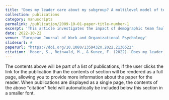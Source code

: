 ```yaml
---
title: "Does my leader care about my subgroup? A multilevel model of team faultlines, LMX quality, and employee absenteeism"
collection: publications
category: manuscripts
permalink: /publication/2009-10-01-paper-title-number-1
excerpt: 'This article investigates the impact of demographic team faultlines on employee absenteeism by considering the level of leader-member exchange (LMX) that supervisors develop with members from different subgroups in a team. We integrate faultline research with the literature on LMX differentiation to build an integrative multilevel model to explain individual absenteeism behaviour. Drawing from social categorization and social comparison theory, we propose that members of subgroups that receive less favourable LMX treatment than their outgroup are particularly likely to increase their absenteeism behaviour due to faultline-induced social categorization. Our predictions receive empirical support in a study with 164 employees from a German electrical engineering company. We discuss implications for the faultline and LMX literature and executives who lead diverse teams.'
date: 2022-10-22
venue: 'European Journal of Work and Organizational Psychology'
slidesurl: #
paperurl: "https://doi.org/10.1080/1359432X.2022.2136522"
citation: 'Moser, S., Reinwald, M., & Kunze, F. (2022). Does my leader care about my subgroup? A multilevel model of team faultlines, LMX quality, and employee absenteeism. <i>European Journal of Work and Organizational Psychology</i>, 32(2), 234–244. https://doi.org/10.1080/1359432X.2022.2136522'
---
```


The contents above will be part of a list of publications, if the user clicks the link for the publication than the contents of section will be rendered as a full page, allowing you to provide more information about the paper for the reader. When publications are displayed as a single page, the contents of the above "citation" field will automatically be included below this section in a smaller font.
